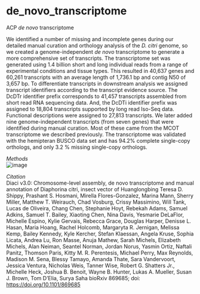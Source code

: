 # de_novo_transcriptome
ACP <i>de novo</i> transcriptome

We identified a number of missing and incomplete genes during our detailed manual curation and orthology analysis of the <i>D. citri</i> genome, so we created a genome-independent <i>de novo</i> transcriptome to generate a more comprehensive set of transcripts. The transcriptome set was generated using 1.4 billion short and long individual reads from a range of experimental conditions and tissue types. This resulted in 40,637 genes and 60,261 transcripts with an average length of 1,736.1 bp and contig N50 of 3,657 bp. To differentiate transcripts in downstream analysis we assigned transcript identifiers according to the transcript evidence source. The DcDTr identifier prefix corresponds to 41,457 transcripts assembled from short read RNA sequencing data. And, the DcDTi identifier prefix was assigned to 18,804 transcripts supported by long read Iso-Seq data. Functional descriptions were assigned to 27,813 transcripts. We later added nine genome-independent transcripts (from seven genes) that were identified during manual curation. Most of these came from the MCOT transcriptome we described previously. The transcriptome was validated with the hemipteran BUSCO data set and has 94.2% complete single-copy orthologs, and only 3.2 % missing single-copy orthologs.

*Methods*
<br>
![image](https://user-images.githubusercontent.com/1084749/209603299-cb1a2e3d-8ec3-4ff3-9792-57831d0daf5a.png)


*Citation*
<br>
Diaci v3.0: Chromosome-level assembly, de novo transcriptome and manual annotation of Diaphorina citri, insect vector of Huanglongbing
Teresa D. Shippy, Prashant S. Hosmani, Mirella Flores-Gonzalez, Marina Mann, Sherry Miller, Matthew T. Weirauch, Chad Vosburg, Crissy Massimino, Will Tank, Lucas de Oliveira, Chang Chen, Stephanie Hoyt, Rebekah Adams, Samuel Adkins, Samuel T. Bailey, Xiaoting Chen, Nina Davis, Yesmarie DeLaFlor, Michelle Espino, Kylie Gervais, Rebecca Grace, Douglas Harper, Denisse L. Hasan, Maria Hoang, Rachel Holcomb, Margaryta R. Jernigan, Melissa Kemp, Bailey Kennedy, Kyle Kercher, Stefan Klaessan, Angela Kruse, Sophia Licata, Andrea Lu, Ron Masse, Anuja Mathew, Sarah Michels, Elizabeth Michels, Alan Neiman, Seantel Norman, Jordan Norus, Yasmin Ortiz, Naftali Panitz, Thomson Paris, Kitty M. R. Perentesis, Michael Perry, Max Reynolds, Madison M. Sena, Blessy Tamayo, Amanda Thate, Sara Vandervoort, Jessica Ventura, Nicholas Weis, Tanner Wise, Robert G. Shatters Jr., Michelle Heck, Joshua B. Benoit, Wayne B. Hunter, Lukas A. Mueller, Susan J. Brown, Tom D’Elia, Surya Saha
bioRxiv 869685; doi: https://doi.org/10.1101/869685
